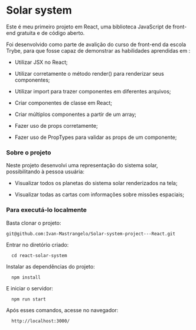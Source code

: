 
# Solar system
Este é meu primeiro projeto em React, uma biblioteca JavaScript de front-end gratuita e de código aberto.

Foi desenvolvido como parte de avalição do curso de front-end da escola Trybe, para que fosse capaz de demonstrar as habilidades aprendidas em :

- Utilizar JSX no React;

- Utilizar corretamente o método render() para renderizar seus componentes;

- Utilizar import para trazer componentes em diferentes arquivos;

- Criar componentes de classe em React;

- Criar múltiplos componentes a partir de um array;

- Fazer uso de props corretamente;

- Fazer uso de PropTypes para validar as props de um componente;

### Sobre o projeto

Neste projeto desenvolvi uma representação do sistema solar, possibilitando à pessoa usuária:

- Visualizar todos os planetas do sistema solar renderizados na tela;

- Visualizar todas as cartas com informações sobre missões espaciais;

### Para executá-lo localmente

Basta clonar o projeto:
```
git@github.com:Ivan-Mastrangelo/Solar-system-project---React.git
```
Entrar no diretório criado:
```
  cd react-solar-system
  ```
Instalar as dependências do projeto:
```
  npm install
  ```
E iniciar o servidor:
```
  npm run start
  ```
Após esses comandos, acesse no navegador:
```
  http://localhost:3000/
  ```
